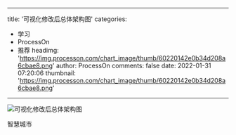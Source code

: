 
---
title: '可视化修改后总体架构图'
categories: 
 - 学习
 - ProcessOn
 - 推荐
headimg: 'https://img.processon.com/chart_image/thumb/60220142e0b34d208a6cbae8.png'
author: ProcessOn
comments: false
date: 2022-01-31 07:20:06
thumbnail: 'https://img.processon.com/chart_image/thumb/60220142e0b34d208a6cbae8.png'
---

<div>   
<img class="thumb" alt="可视化修改后总体架构图" src="https://img.processon.com/chart_image/thumb/60220142e0b34d208a6cbae8.png" referrerpolicy="no-referrer">
<p>智慧城市</p>  
</div>
            